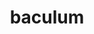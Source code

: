 ---
title: baculum
meaning: stick
ch: 10
pos: noun
stem: bacul
genend: ī
genhyph: -ī
abbgender: n.
abbgender2: neut.
gender: neuter
declension: second
---